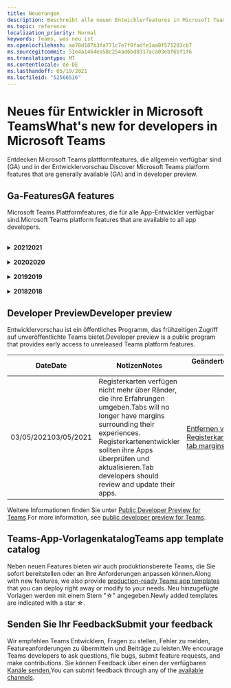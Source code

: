 ```yaml
---
title: Neuerungen
description: Beschreibt alle neuen Entwicklerfeatures in Microsoft Teams
ms.topic: reference
localization_priority: Normal
keywords: Teams, was neu ist
ms.openlocfilehash: aa78d187b3fa771c7e7f0fadfe1aa8f571203cb7
ms.sourcegitcommit: 51e4a1464ea58c254ad6bd0317aca03ebf6bf1f6
ms.translationtype: MT
ms.contentlocale: de-DE
ms.lasthandoff: 05/19/2021
ms.locfileid: "52566516"
---
```

# <a name="whats-new-for-developers-in-microsoft-teams"></a><span data-ttu-id="46f02-104">Neues für Entwickler in Microsoft Teams</span><span class="sxs-lookup"><span data-stu-id="46f02-104">What's new for developers in Microsoft Teams</span></span>

<span data-ttu-id="46f02-105">Entdecken Microsoft Teams plattformfeatures, die allgemein verfügbar sind (GA) und in der Entwicklervorschau.</span><span class="sxs-lookup"><span data-stu-id="46f02-105">Discover Microsoft Teams platform features that are generally available (GA) and in developer preview.</span></span>

## <a name="ga-features"></a><span data-ttu-id="46f02-106">Ga-Features</span><span class="sxs-lookup"><span data-stu-id="46f02-106">GA features</span></span>

<span data-ttu-id="46f02-107">Microsoft Teams Plattformfeatures, die für alle App-Entwickler verfügbar sind.</span><span class="sxs-lookup"><span data-stu-id="46f02-107">Microsoft Teams platform features that are available to all app developers.</span></span>

<br>

<details>

<summary><span data-ttu-id="46f02-108"><b>2021</b></span><span class="sxs-lookup"><span data-stu-id="46f02-108"><b>2021</b></span></span></summary>

| <span data-ttu-id="46f02-109">**Date**</span><span class="sxs-lookup"><span data-stu-id="46f02-109">**Date**</span></span> | <span data-ttu-id="46f02-110">**Notizen**</span><span class="sxs-lookup"><span data-stu-id="46f02-110">**Notes**</span></span> | <span data-ttu-id="46f02-111">**Geänderte Themen**</span><span class="sxs-lookup"><span data-stu-id="46f02-111">**Changed topics**</span></span> |
| -------- | --------- | ------------------ |
|<span data-ttu-id="46f02-112">05/13/2021</span><span class="sxs-lookup"><span data-stu-id="46f02-112">05/13/2021</span></span>|<span data-ttu-id="46f02-113">Informationen zu mConnect und Skooler hinzugefügt.</span><span class="sxs-lookup"><span data-stu-id="46f02-113">Added information on mConnect and Skooler.</span></span>|[<span data-ttu-id="46f02-114">Lernverwaltungssystem für Das Lernen von Moodle</span><span class="sxs-lookup"><span data-stu-id="46f02-114">Moodle learning management system</span></span>](resources/moodle-overview.md)
|<span data-ttu-id="46f02-115">05/10/2021</span><span class="sxs-lookup"><span data-stu-id="46f02-115">05/10/2021</span></span>| <span data-ttu-id="46f02-116">Manifest v1.10 wird veröffentlicht.</span><span class="sxs-lookup"><span data-stu-id="46f02-116">Manifest v1.10 is released.</span></span>|[<span data-ttu-id="46f02-117">Manifestschema</span><span class="sxs-lookup"><span data-stu-id="46f02-117">Manifest schema</span></span>](resources/schema/manifest-schema.md) |
|<span data-ttu-id="46f02-118">05/10/2021</span><span class="sxs-lookup"><span data-stu-id="46f02-118">05/10/2021</span></span>| <span data-ttu-id="46f02-119">App-Anpassungsfeature.</span><span class="sxs-lookup"><span data-stu-id="46f02-119">App customization feature.</span></span>| [<span data-ttu-id="46f02-120">Entwerfen Ihrer Microsoft Teams App</span><span class="sxs-lookup"><span data-stu-id="46f02-120">Designing your Microsoft Teams app</span></span>](~/concepts/design/design-teams-app-overview.md#app-customization) |
|<span data-ttu-id="46f02-121">05/07/2021</span><span class="sxs-lookup"><span data-stu-id="46f02-121">05/07/2021</span></span>| <span data-ttu-id="46f02-122">Tiefe Links für Audio- und Videoanrufe im Chat.</span><span class="sxs-lookup"><span data-stu-id="46f02-122">Deep links for audio and video calls in chat.</span></span> |[<span data-ttu-id="46f02-123">Deep-Links</span><span class="sxs-lookup"><span data-stu-id="46f02-123">Deep links</span></span>](concepts/build-and-test/deep-links.md#deep-linking-to-an-audio-or-audio-video-call) |
|<span data-ttu-id="46f02-124">04/30/2021</span><span class="sxs-lookup"><span data-stu-id="46f02-124">04/30/2021</span></span>|<span data-ttu-id="46f02-125">Neue Anleitung zum Veröffentlichen von Apps im Teams Store.</span><span class="sxs-lookup"><span data-stu-id="46f02-125">New guidance on how to publish apps to the Teams store.</span></span>|<span data-ttu-id="46f02-126">[Veröffentlichen Ihrer App im Teams Store](concepts/deploy-and-publish/appsource/publish.md), Teams Richtlinien für die [Storeüberprüfung](concepts/deploy-and-publish/appsource/prepare/teams-store-validation-guidelines.md)</span><span class="sxs-lookup"><span data-stu-id="46f02-126">[Publish your app to the Teams store](concepts/deploy-and-publish/appsource/publish.md), [Teams store validation guidelines](concepts/deploy-and-publish/appsource/prepare/teams-store-validation-guidelines.md)</span></span> |
|<span data-ttu-id="46f02-127">04/29/2021</span><span class="sxs-lookup"><span data-stu-id="46f02-127">04/29/2021</span></span> | <span data-ttu-id="46f02-128">Neu: Universelle Aktionen für adaptive Karten.</span><span class="sxs-lookup"><span data-stu-id="46f02-128">New: Universal Actions for Adaptive Cards.</span></span> | [<span data-ttu-id="46f02-129">Universal-Aktionen für adaptive Karten</span><span class="sxs-lookup"><span data-stu-id="46f02-129">Universal Actions for Adaptive Cards</span></span>](task-modules-and-cards/cards/universal-actions-for-adaptive-cards/overview.md) |
|<span data-ttu-id="46f02-130">03/18/2021</span><span class="sxs-lookup"><span data-stu-id="46f02-130">03/18/2021</span></span>|<span data-ttu-id="46f02-131">Hinweis: Aktualisieren Sie auf Version 4.10 oder höher des Bot Framework SDK, wie wir mit dem Veraltetkeitsprozess für `TeamsInfo.getMembers` und begonnen `TeamsInfo.GetMembersAsync` haben.</span><span class="sxs-lookup"><span data-stu-id="46f02-131">Notice: Update to version 4.10 or above of the Bot Framework SDK, as we've started with the deprecation process for `TeamsInfo.getMembers` and `TeamsInfo.GetMembersAsync`.</span></span> | [<span data-ttu-id="46f02-132">Bot API-Änderungen für Team-/Chatmitglieder</span><span class="sxs-lookup"><span data-stu-id="46f02-132">Bot API Changes for Team/Chat Members</span></span>](resources/team-chat-member-api-changes.md) |
|<span data-ttu-id="46f02-133">03/05/2021</span><span class="sxs-lookup"><span data-stu-id="46f02-133">03/05/2021</span></span>|<span data-ttu-id="46f02-134">Hinweis: Registerkarten haben keine Ränder mehr um ihre Erfahrungen.</span><span class="sxs-lookup"><span data-stu-id="46f02-134">Notice: Tabs will no longer have margins surrounding their experiences.</span></span> <span data-ttu-id="46f02-135">Registerkartenentwickler sollten ihre Apps überprüfen und aktualisieren.</span><span class="sxs-lookup"><span data-stu-id="46f02-135">Tab developers should review and update their apps.</span></span> | [<span data-ttu-id="46f02-136">Entfernen von Registerkartenrändern</span><span class="sxs-lookup"><span data-stu-id="46f02-136">Removing tab margins</span></span>](resources/removing-tab-margins.md) |
|<span data-ttu-id="46f02-137">03/05/2021</span><span class="sxs-lookup"><span data-stu-id="46f02-137">03/05/2021</span></span>|<span data-ttu-id="46f02-138">Der Standardinstallationsbereich und die Gruppenfunktion werden in der Entwicklervorschau angezeigt.</span><span class="sxs-lookup"><span data-stu-id="46f02-138">Default install scope and group capability is in developer preview.</span></span>| [<span data-ttu-id="46f02-139">Standardinstallationsbereich und Gruppenfunktion</span><span class="sxs-lookup"><span data-stu-id="46f02-139">Default install scope and group capability</span></span>](concepts/deploy-and-publish/add-default-install-scope.md) |
|<span data-ttu-id="46f02-140">03/05/2021</span><span class="sxs-lookup"><span data-stu-id="46f02-140">03/05/2021</span></span>|<span data-ttu-id="46f02-141">Ordnen Sie persönliche App-Registerkarten neu an.</span><span class="sxs-lookup"><span data-stu-id="46f02-141">Reorder personal app tabs.</span></span>|[<span data-ttu-id="46f02-142">Neu anordnen der Registerkarte Chat in persönlichen Apps</span><span class="sxs-lookup"><span data-stu-id="46f02-142">Reorder the chat tab in personal apps</span></span>](tabs/how-to/create-tab-pages/content-page.md#reorder-static-personal-tabs)|
|<span data-ttu-id="46f02-143">03/04/2021</span><span class="sxs-lookup"><span data-stu-id="46f02-143">03/04/2021</span></span>|<span data-ttu-id="46f02-144">Informationsmasken in adaptiven Karten.</span><span class="sxs-lookup"><span data-stu-id="46f02-144">Information masking in Adaptive cards.</span></span>| [<span data-ttu-id="46f02-145">Informationsmasken in adaptiven Karten</span><span class="sxs-lookup"><span data-stu-id="46f02-145">Information masking in Adaptive cards</span></span>](task-modules-and-cards/cards/cards-format.md#information-masking-in-adaptive-cards) |
|<span data-ttu-id="46f02-146">02/19/2021</span><span class="sxs-lookup"><span data-stu-id="46f02-146">02/19/2021</span></span>|<span data-ttu-id="46f02-147">Standortfunktionen hinzugefügt.</span><span class="sxs-lookup"><span data-stu-id="46f02-147">Added location capabilities.</span></span> <br/> <span data-ttu-id="46f02-148">Informationen zu Standortfunktionen werden in der Übersicht über die Gerätefunktionen, systemeigene Geräteberechtigungen, Integrieren von Medienfunktionen und QR- oder Barcodescannerfunktionen hinzugefügt.</span><span class="sxs-lookup"><span data-stu-id="46f02-148">Location capabilities information is added in the device capabilities overview, native device permissions, integrate media capabilities, and QR or barcode scanner capability files.</span></span>|<span data-ttu-id="46f02-149">[Übersicht,](concepts/device-capabilities/device-capabilities-overview.md) [Geräteberechtigungen anfordern,](concepts/device-capabilities/native-device-permissions.md) [Medienfunktionen integrieren,](concepts/device-capabilities/mobile-camera-image-permissions.md) [QR- oder Strichcodescannerfunktion](concepts/device-capabilities/qr-barcode-scanner-capability.md)integrieren, [Standortfunktionen integrieren](concepts/device-capabilities/location-capability.md)</span><span class="sxs-lookup"><span data-stu-id="46f02-149">[Overview](concepts/device-capabilities/device-capabilities-overview.md), [Request device permissions](concepts/device-capabilities/native-device-permissions.md), [Integrate media capabilities](concepts/device-capabilities/mobile-camera-image-permissions.md), [Integrate QR or barcode scanner capability](concepts/device-capabilities/qr-barcode-scanner-capability.md), [Integrate location capabilities](concepts/device-capabilities/location-capability.md)</span></span> |
|<span data-ttu-id="46f02-150">02/18/2021</span><span class="sxs-lookup"><span data-stu-id="46f02-150">02/18/2021</span></span>|<span data-ttu-id="46f02-151">QR- oder Strichcodescannerfunktion hinzugefügt.</span><span class="sxs-lookup"><span data-stu-id="46f02-151">Added QR or barcode scanner capability.</span></span> <br/> <span data-ttu-id="46f02-152">Informationen zu QR- oder Strichcodescannerfunktionen werden in der Übersicht über die Gerätefunktionen, systemeigene Geräteberechtigungen und in die Integration von Medienfunktionen hinzugefügt.</span><span class="sxs-lookup"><span data-stu-id="46f02-152">QR or barcode scanner  capability information is added in the device capabilities overview, native device permissions, and integrate media capabilities files.</span></span>|<span data-ttu-id="46f02-153">[Übersicht](concepts/device-capabilities/device-capabilities-overview.md), [Geräteberechtigungen anfordern,](concepts/device-capabilities/native-device-permissions.md) [Medienfunktionen integrieren,](concepts/device-capabilities/mobile-camera-image-permissions.md) [QR- oder Strichcodescannerfunktion integrieren](concepts/device-capabilities/qr-barcode-scanner-capability.md)</span><span class="sxs-lookup"><span data-stu-id="46f02-153">[Overview](concepts/device-capabilities/device-capabilities-overview.md), [Request device permissions](concepts/device-capabilities/native-device-permissions.md), [Integrate media capabilities](concepts/device-capabilities/mobile-camera-image-permissions.md), [Integrate QR or barcode scanner capability](concepts/device-capabilities/qr-barcode-scanner-capability.md)</span></span> |
|<span data-ttu-id="46f02-154">02/09/2021</span><span class="sxs-lookup"><span data-stu-id="46f02-154">02/09/2021</span></span>|<span data-ttu-id="46f02-155">Übersicht über die Gerätefunktionen hinzugefügt.</span><span class="sxs-lookup"><span data-stu-id="46f02-155">Added device capabilities overview.</span></span> <br/> <span data-ttu-id="46f02-156">Informationen zur Mikrofonfunktion werden den systemeigenen Geräteberechtigungen hinzugefügt und integrieren Medienfunktionendateien.</span><span class="sxs-lookup"><span data-stu-id="46f02-156">Microphone capability information is added in the native device permissions and integrate media capabilities files.</span></span>|<span data-ttu-id="46f02-157">[Übersicht](concepts/device-capabilities/device-capabilities-overview.md), [Geräteberechtigungen anfordern](concepts/device-capabilities/native-device-permissions.md), [Medienfunktionen integrieren](concepts/device-capabilities/mobile-camera-image-permissions.md)</span><span class="sxs-lookup"><span data-stu-id="46f02-157">[Overview](concepts/device-capabilities/device-capabilities-overview.md), [Request device permissions](concepts/device-capabilities/native-device-permissions.md), [Integrate media capabilities](concepts/device-capabilities/mobile-camera-image-permissions.md)</span></span>|

<br>

</details>

<br>

<details>
  
<summary><span data-ttu-id="46f02-158"><b>2020</b></span><span class="sxs-lookup"><span data-stu-id="46f02-158"><b>2020</b></span></span></summary>

| <span data-ttu-id="46f02-159">**Date**</span><span class="sxs-lookup"><span data-stu-id="46f02-159">**Date**</span></span> | <span data-ttu-id="46f02-160">**Notizen**</span><span class="sxs-lookup"><span data-stu-id="46f02-160">**Notes**</span></span> | <span data-ttu-id="46f02-161">**Geänderte Themen**</span><span class="sxs-lookup"><span data-stu-id="46f02-161">**Changed topics**</span></span> |
| -------- | --------- | ------------------ |
|<span data-ttu-id="46f02-162">11/30/2020</span><span class="sxs-lookup"><span data-stu-id="46f02-162">11/30/2020</span></span>|<span data-ttu-id="46f02-163">Integration von Identitätsplattformen in Teams Toolkit und Visual Studio Code für Registerkarten.</span><span class="sxs-lookup"><span data-stu-id="46f02-163">Identity platform integration with Teams Toolkit and Visual Studio Code for tabs.</span></span>|[<span data-ttu-id="46f02-164">Einmalige Anmeldung mit Teams Toolkit und Visual Studio Code für Registerkarten</span><span class="sxs-lookup"><span data-stu-id="46f02-164">Single sign-on authentication with Teams Toolkit and Visual Studio Code for tabs</span></span>](toolkit/visual-studio-code-tab-sso.md)|
|<span data-ttu-id="46f02-165">11/16/2020</span><span class="sxs-lookup"><span data-stu-id="46f02-165">11/16/2020</span></span>|<span data-ttu-id="46f02-166">Teams App-Manifest auf Version 1.8 aktualisiert.</span><span class="sxs-lookup"><span data-stu-id="46f02-166">Teams app manifest updated to version 1.8.</span></span>|[<span data-ttu-id="46f02-167">Referenz: Manifestschema für Microsoft Teams</span><span class="sxs-lookup"><span data-stu-id="46f02-167">Reference: Manifest schema for Microsoft Teams</span></span>](resources/schema/manifest-schema.md)|
|<span data-ttu-id="46f02-168">11/10/2020</span><span class="sxs-lookup"><span data-stu-id="46f02-168">11/10/2020</span></span>|<span data-ttu-id="46f02-169">Teams bot design guidelines.</span><span class="sxs-lookup"><span data-stu-id="46f02-169">Teams bot design guidelines.</span></span>|[<span data-ttu-id="46f02-170">Richtlinien für das Botdesign</span><span class="sxs-lookup"><span data-stu-id="46f02-170">Bot design guidelines</span></span>](bots/design/bots.md)|
|<span data-ttu-id="46f02-171">09/30/2020</span><span class="sxs-lookup"><span data-stu-id="46f02-171">09/30/2020</span></span>|<span data-ttu-id="46f02-172">Das Senden und Empfangen von Dateien an Bots auf mobilen Geräten wird jetzt unterstützt.</span><span class="sxs-lookup"><span data-stu-id="46f02-172">Sending and receiving files to bots on mobile devices is now supported.</span></span>|[<span data-ttu-id="46f02-173">Senden und Empfangen von Dateien über Ihren Bot</span><span class="sxs-lookup"><span data-stu-id="46f02-173">Send and receive files through your bot</span></span>](resources/bot-v3/bots-files.md)|
|<span data-ttu-id="46f02-174">09/22/2020</span><span class="sxs-lookup"><span data-stu-id="46f02-174">09/22/2020</span></span>|<span data-ttu-id="46f02-175">Neue Informationen zum Einstieg in Teams Entwicklung.</span><span class="sxs-lookup"><span data-stu-id="46f02-175">New information for getting started with Teams development.</span></span>|[<span data-ttu-id="46f02-176">Erstellen der ersten Teams-App</span><span class="sxs-lookup"><span data-stu-id="46f02-176">Build your first Teams app overview</span></span>](build-your-first-app/build-first-app-overview.md)|
|<span data-ttu-id="46f02-177">09/18/2020</span><span class="sxs-lookup"><span data-stu-id="46f02-177">09/18/2020</span></span>|<span data-ttu-id="46f02-178">Unterstützung für Besprechungs-Teams (Release Preview).</span><span class="sxs-lookup"><span data-stu-id="46f02-178">Support for in-meeting Teams apps (Release Preview).</span></span>|<span data-ttu-id="46f02-179">[Erstellen von Apps für Teams und](apps-in-teams-meetings/create-apps-for-teams-meetings.md) Apps in Teams [Besprechungen](apps-in-teams-meetings/teams-apps-in-meetings.md)</span><span class="sxs-lookup"><span data-stu-id="46f02-179">[Create apps for Teams meetings](apps-in-teams-meetings/create-apps-for-teams-meetings.md) and [Apps in Teams meetings](apps-in-teams-meetings/teams-apps-in-meetings.md)</span></span>|
|<span data-ttu-id="46f02-180">08/19/2020</span><span class="sxs-lookup"><span data-stu-id="46f02-180">08/19/2020</span></span>|<span data-ttu-id="46f02-181">Importieren Teams Nachrichten mit Microsoft Graph.</span><span class="sxs-lookup"><span data-stu-id="46f02-181">Import Teams messages with Microsoft Graph.</span></span>|[<span data-ttu-id="46f02-182">Plattform-Nachrichten von Drittanbietern mithilfe von Microsoft Graph in Teams importieren</span><span class="sxs-lookup"><span data-stu-id="46f02-182">Import third-party platform messages to Teams using Microsoft Graph</span></span>](graph-api/import-messages/import-external-messages-to-teams.md)
| <span data-ttu-id="46f02-183">08/12/2020</span><span class="sxs-lookup"><span data-stu-id="46f02-183">08/12/2020</span></span> |<span data-ttu-id="46f02-184">Unterstützung für adaptive Karten im eingehenden Webhook, der zu GA verschoben wurde.</span><span class="sxs-lookup"><span data-stu-id="46f02-184">Adaptive Cards support in incoming webhook moved to GA.</span></span>|[<span data-ttu-id="46f02-185">Senden von adaptiven Karten mithilfe eines eingehenden Webhooks</span><span class="sxs-lookup"><span data-stu-id="46f02-185">Send adaptive cards using an incoming webhook</span></span>](~/webhooks-and-connectors/how-to/connectors-using.md#send-adaptive-cards-using-an-incoming-webhook) |
|<span data-ttu-id="46f02-186">08/10/2020</span><span class="sxs-lookup"><span data-stu-id="46f02-186">08/10/2020</span></span>|<span data-ttu-id="46f02-187">Erste Schritte beim Erstellen Teams Apps mit dem Visual Studio Toolkit.</span><span class="sxs-lookup"><span data-stu-id="46f02-187">Get started building Teams apps with the Visual Studio Toolkit.</span></span>|[<span data-ttu-id="46f02-188">Erstellen von Apps mit dem Microsoft Teams Toolkit und Visual Studio Code</span><span class="sxs-lookup"><span data-stu-id="46f02-188">Build apps with the Microsoft Teams Toolkit and Visual Studio Code</span></span>](toolkit/visual-studio-overview.md) |
|<span data-ttu-id="46f02-189">08/06/2020</span><span class="sxs-lookup"><span data-stu-id="46f02-189">08/06/2020</span></span>|<span data-ttu-id="46f02-190">Unterstützung für die Tabs-SSO-Authentifizierung.</span><span class="sxs-lookup"><span data-stu-id="46f02-190">Support for Tabs SSO authentication.</span></span>|[<span data-ttu-id="46f02-191">Entwickeln einer SSO-Microsoft Teams Registerkarte</span><span class="sxs-lookup"><span data-stu-id="46f02-191">Develop an SSO Microsoft Teams Tab</span></span>](tabs/how-to/authentication/auth-aad-sso.md#develop-an-sso-microsoft-teams-tab) |
|<span data-ttu-id="46f02-192">07/27/2020</span><span class="sxs-lookup"><span data-stu-id="46f02-192">07/27/2020</span></span> | <span data-ttu-id="46f02-193">Graph proaktive Bots und Nachrichten (Public Preview).</span><span class="sxs-lookup"><span data-stu-id="46f02-193">Graph proactive bots and messages (Public Preview).</span></span>|[<span data-ttu-id="46f02-194">Aktivieren einer proaktiven Botinstallation und proaktivem Messaging in Teams microsoft Graph</span><span class="sxs-lookup"><span data-stu-id="46f02-194">Enable proactive bot installation and proactive messaging in Teams with Microsoft Graph</span></span>](graph-api/proactive-bots-and-messages/graph-proactive-bots-and-messages.md)|
| <span data-ttu-id="46f02-195">07/22/2020</span><span class="sxs-lookup"><span data-stu-id="46f02-195">07/22/2020</span></span> |<span data-ttu-id="46f02-196">Updates für mobile Gerätefunktionen.</span><span class="sxs-lookup"><span data-stu-id="46f02-196">Mobile device capability updates.</span></span>|[<span data-ttu-id="46f02-197">Anfordern von Geräteberechtigungen für Microsoft Teams Registerkarte</span><span class="sxs-lookup"><span data-stu-id="46f02-197">Request device permissions for your Microsoft Teams tab</span></span>](concepts/device-capabilities/native-device-permissions.md) |
|<span data-ttu-id="46f02-198">07/20/2020</span><span class="sxs-lookup"><span data-stu-id="46f02-198">07/20/2020</span></span>|<span data-ttu-id="46f02-199">Teams App Validation Tool für AppSource-Übermittlungen.</span><span class="sxs-lookup"><span data-stu-id="46f02-199">Teams App Validation Tool for AppSource submissions.</span></span>|[<span data-ttu-id="46f02-200">Teams App-Validierungstool</span><span class="sxs-lookup"><span data-stu-id="46f02-200">Teams App Validation Tool</span></span>](concepts/deploy-and-publish/appsource/prepare/submission-checklist.md)
|<span data-ttu-id="46f02-201">07/15/2020</span><span class="sxs-lookup"><span data-stu-id="46f02-201">07/15/2020</span></span>|<span data-ttu-id="46f02-202">Erstellen Sie einen virtuellen Assistenten für Teams.</span><span class="sxs-lookup"><span data-stu-id="46f02-202">Create a virtual assistant for Teams.</span></span>|[<span data-ttu-id="46f02-203">Virtueller Assistent für Microsoft Teams</span><span class="sxs-lookup"><span data-stu-id="46f02-203">Virtual Assistant for Microsoft Teams</span></span>](samples/virtual-assistant.md)|
|<span data-ttu-id="46f02-204">07/14/2020</span><span class="sxs-lookup"><span data-stu-id="46f02-204">07/14/2020</span></span>|<span data-ttu-id="46f02-205">In einer dokumentation zu systemeigenen Ladeanzeigen.</span><span class="sxs-lookup"><span data-stu-id="46f02-205">Surfacing a native loading indicator documentation.</span></span>|[<span data-ttu-id="46f02-206">Anzeigen eines systemeigenen Ladeindikators</span><span class="sxs-lookup"><span data-stu-id="46f02-206">Showing a native loading indicator</span></span>](tabs/how-to/create-tab-pages/content-page.md#show-a-native-loading-indicator)
|<span data-ttu-id="46f02-207">07/01/2020</span><span class="sxs-lookup"><span data-stu-id="46f02-207">07/01/2020</span></span>|<span data-ttu-id="46f02-208">Erste Schritte beim Erstellen Teams Apps mit dem Visual Studio Code Toolkit.</span><span class="sxs-lookup"><span data-stu-id="46f02-208">Get started building Teams apps with the Visual Studio Code Toolkit.</span></span>|[<span data-ttu-id="46f02-209">Erstellen von Apps mit dem Microsoft Teams Toolkit und Visual Studio Code</span><span class="sxs-lookup"><span data-stu-id="46f02-209">Build apps with the Microsoft Teams Toolkit and Visual Studio Code</span></span>](toolkit/visual-studio-code-overview.md) |
|<span data-ttu-id="46f02-210">07/01/2020</span><span class="sxs-lookup"><span data-stu-id="46f02-210">07/01/2020</span></span>|<span data-ttu-id="46f02-211">Einmaliges Anmelden für Registerkarten ga für Teams und Desktopclients.</span><span class="sxs-lookup"><span data-stu-id="46f02-211">Single sign-on for tabs GA for Teams web and desktop clients.</span></span>|[<span data-ttu-id="46f02-212">Single Sign-On (SSO)</span><span class="sxs-lookup"><span data-stu-id="46f02-212">Single Sign-On (SSO)</span></span>](tabs/how-to/authentication/auth-aad-sso.md)|
|<span data-ttu-id="46f02-213">06/05/2020</span><span class="sxs-lookup"><span data-stu-id="46f02-213">06/05/2020</span></span>| <span data-ttu-id="46f02-214">Manifestschema auf Version 1.7 aktualisiert.</span><span class="sxs-lookup"><span data-stu-id="46f02-214">Manifest schema updated to version 1.7.</span></span>| [<span data-ttu-id="46f02-215">Referenz: Manifestschema für Microsoft Teams</span><span class="sxs-lookup"><span data-stu-id="46f02-215">Reference: Manifest schema for Microsoft Teams</span></span>](resources/schema/manifest-schema.md)|
|<span data-ttu-id="46f02-216">05/18/2020</span><span class="sxs-lookup"><span data-stu-id="46f02-216">05/18/2020</span></span>|<span data-ttu-id="46f02-217">Integrieren Power Virtual Agents in Teams.</span><span class="sxs-lookup"><span data-stu-id="46f02-217">Integrate Power Virtual Agents with Teams.</span></span>|[<span data-ttu-id="46f02-218">Integrieren eines Power Virtual Agents Chatbots in Microsoft Teams</span><span class="sxs-lookup"><span data-stu-id="46f02-218">Integrate a Power Virtual Agents chatbot with Microsoft Teams</span></span>](bots/how-to/add-power-virtual-agents-bot-to-teams.md)|
|<span data-ttu-id="46f02-219">04/01/2020</span><span class="sxs-lookup"><span data-stu-id="46f02-219">04/01/2020</span></span>|<span data-ttu-id="46f02-220">Integrieren von WFM-Systemen mit Shifts Connector für Teams.</span><span class="sxs-lookup"><span data-stu-id="46f02-220">Integrate WFM systems with Shifts Connector for Teams.</span></span>|[<span data-ttu-id="46f02-221">Microsoft Teams Verschiebt WFM-Connectors</span><span class="sxs-lookup"><span data-stu-id="46f02-221">Microsoft Teams Shifts WFM connectors</span></span>](samples/shifts-wfm-connectors.md)
| <span data-ttu-id="46f02-222">03/24/2020</span><span class="sxs-lookup"><span data-stu-id="46f02-222">03/24/2020</span></span> | <span data-ttu-id="46f02-223">Unterstützung für das Abrufen eines einzelnen Mitglieds einer Unterhaltung und zusätzliche Unterstützung für das Abrufen von seitenseitigen Mitgliedern hinzugefügt.</span><span class="sxs-lookup"><span data-stu-id="46f02-223">Added support for retrieving a single member of a conversation, and additional support for retrieving paged members.</span></span> | [<span data-ttu-id="46f02-224">Teams-Kontext für Ihren Bot erhalten</span><span class="sxs-lookup"><span data-stu-id="46f02-224">Get Teams context for your bot</span></span>](~/bots/how-to/get-teams-context.md) |

<br>

</details>

<br>

<details>
  
<summary><span data-ttu-id="46f02-225"><b>2019</b></span><span class="sxs-lookup"><span data-stu-id="46f02-225"><b>2019</b></span></span></summary>

| <span data-ttu-id="46f02-226">**Date**</span><span class="sxs-lookup"><span data-stu-id="46f02-226">**Date**</span></span> | <span data-ttu-id="46f02-227">**Notizen**</span><span class="sxs-lookup"><span data-stu-id="46f02-227">**Notes**</span></span> | <span data-ttu-id="46f02-228">**Geänderte Themen**</span><span class="sxs-lookup"><span data-stu-id="46f02-228">**Changed topics**</span></span> |
| -------- | --------- | ------------------ |
| <span data-ttu-id="46f02-229">12/26/2019</span><span class="sxs-lookup"><span data-stu-id="46f02-229">12/26/2019</span></span> | <span data-ttu-id="46f02-230">Der Parameter in Nutzlasten, die an einen Bot gesendet werden, ist nicht mehr verschlüsselt, sodass Sie diesen Wert verwenden können, um `replyToId` Deeplinks zu diesen Nachrichten zu erstellen.</span><span class="sxs-lookup"><span data-stu-id="46f02-230">The `replyToId` parameter in payloads sent to a bot is no longer encrypted, allowing you to use this value to construct deeplinks to these messages.</span></span> <span data-ttu-id="46f02-231">Nachrichtennutzlasten enthalten die verschlüsselten Werte im Parameter `legacy.replyToId` .</span><span class="sxs-lookup"><span data-stu-id="46f02-231">Message payloads include the encrypted values in the parameter `legacy.replyToId`.</span></span>  |
| <span data-ttu-id="46f02-232">11/05/2019</span><span class="sxs-lookup"><span data-stu-id="46f02-232">11/05/2019</span></span> | <span data-ttu-id="46f02-233">Einmaliges Anmelden mit dem Teams JavaScript SDK.</span><span class="sxs-lookup"><span data-stu-id="46f02-233">Single sign-on using the Teams JavaScript SDK.</span></span> | [<span data-ttu-id="46f02-234">Einmaliges Anmelden</span><span class="sxs-lookup"><span data-stu-id="46f02-234">Single sign-on</span></span>](tabs/how-to/authentication/auth-aad-sso.md) |
| <span data-ttu-id="46f02-235">10/31/2019</span><span class="sxs-lookup"><span data-stu-id="46f02-235">10/31/2019</span></span> | <span data-ttu-id="46f02-236">Dokumentation zu Unterhaltungsbots und Messagingerweiterungen, die aktualisiert wurden, um das 4.6 Bot Framework SDK zu widerspiegeln.</span><span class="sxs-lookup"><span data-stu-id="46f02-236">Conversational bots and messaging extension documentation updated to reflect the 4.6 Bot Framework SDK.</span></span> <span data-ttu-id="46f02-237">Die Dokumentation für das v3 SDK finden Sie im Abschnitt Ressourcen.</span><span class="sxs-lookup"><span data-stu-id="46f02-237">Documentation for the v3 SDK is available in the Resources section.</span></span> | <span data-ttu-id="46f02-238">Alle Bot- und Messagingerweiterungsdokumentation.</span><span class="sxs-lookup"><span data-stu-id="46f02-238">All bot and messaging extension documentation.</span></span> |
| <span data-ttu-id="46f02-239">10/31/2019</span><span class="sxs-lookup"><span data-stu-id="46f02-239">10/31/2019</span></span> | <span data-ttu-id="46f02-240">Neue Dokumentationsstruktur und Hauptartikel-Umgestaltung.</span><span class="sxs-lookup"><span data-stu-id="46f02-240">New documentation structure, and major article refactoring.</span></span> <span data-ttu-id="46f02-241">Melden Sie alle nicht gefundenen Links oder 404, indem Sie ein GitHub erstellen.</span><span class="sxs-lookup"><span data-stu-id="46f02-241">Please report any dead links or 404's by creating a GitHub Issue.</span></span> | <span data-ttu-id="46f02-242">Alle!</span><span class="sxs-lookup"><span data-stu-id="46f02-242">All of them!</span></span> |
| <span data-ttu-id="46f02-243">09/13/2019</span><span class="sxs-lookup"><span data-stu-id="46f02-243">09/13/2019</span></span> | <span data-ttu-id="46f02-244">Der Anforderungsbot wird über die aktionsbasierte Messagingerweiterung installiert.</span><span class="sxs-lookup"><span data-stu-id="46f02-244">Request bot is installed from action-based messaging extension.</span></span> | [<span data-ttu-id="46f02-245">Initiieren von Aktionen mit Messagingerweiterungen</span><span class="sxs-lookup"><span data-stu-id="46f02-245">Initiate actions with messaging extensions</span></span>](resources/messaging-extension-v3/create-extensions.md#request-to-install-your-conversational-bot)
| <span data-ttu-id="46f02-246">08/28/2019</span><span class="sxs-lookup"><span data-stu-id="46f02-246">08/28/2019</span></span> | <span data-ttu-id="46f02-247">Unterstützung für private Kanäle in Registerkarten und Connectors.</span><span class="sxs-lookup"><span data-stu-id="46f02-247">Support for private channels in tabs and Connectors.</span></span> | [<span data-ttu-id="46f02-248">Kontext für Ihre Registerkarte erhalten</span><span class="sxs-lookup"><span data-stu-id="46f02-248">Get context for your tab</span></span>](tabs/how-to/access-teams-context.md#retrieving-context-in-private-channels) |
| <span data-ttu-id="46f02-249">06/20/2019</span><span class="sxs-lookup"><span data-stu-id="46f02-249">06/20/2019</span></span> | <span data-ttu-id="46f02-250">Freigeben einer externen Website von einer externen Website in einem Teams Kanal.</span><span class="sxs-lookup"><span data-stu-id="46f02-250">Share an external website, from an external website, into a Teams channel.</span></span> | [<span data-ttu-id="46f02-251">Freigeben für Teams</span><span class="sxs-lookup"><span data-stu-id="46f02-251">Share to Teams</span></span>](~/share-to-teams.md) |
| <span data-ttu-id="46f02-252">05/25/2019</span><span class="sxs-lookup"><span data-stu-id="46f02-252">05/25/2019</span></span> | <span data-ttu-id="46f02-253">Reagieren Sie mit Botnachricht aus dem Aufgabenmodul.</span><span class="sxs-lookup"><span data-stu-id="46f02-253">Respond with bot message from task module.</span></span> | [<span data-ttu-id="46f02-254">Reagieren mit Botnachricht aus dem Aufgabenmodul</span><span class="sxs-lookup"><span data-stu-id="46f02-254">Respond with bot message from task module</span></span>](resources/messaging-extension-v3/create-extensions.md#respond-with-an-adaptive-card-message-sent-from-a-bot) |
| <span data-ttu-id="46f02-255">05/25/2019</span><span class="sxs-lookup"><span data-stu-id="46f02-255">05/25/2019</span></span> | <span data-ttu-id="46f02-256">Bots in Gruppenchats.</span><span class="sxs-lookup"><span data-stu-id="46f02-256">Bots in group chats.</span></span> | [<span data-ttu-id="46f02-257">Interagieren mit einem Bot im Gruppenchat oder -kanal</span><span class="sxs-lookup"><span data-stu-id="46f02-257">Interact with a bot in group chat or channel</span></span>](~/concepts/bots/bot-conversations/bots-conv-channel.md) |
| <span data-ttu-id="46f02-258">05/20/2019</span><span class="sxs-lookup"><span data-stu-id="46f02-258">05/20/2019</span></span> | <span data-ttu-id="46f02-259">Lokalisierung des App-Manifests.</span><span class="sxs-lookup"><span data-stu-id="46f02-259">App manifest localization.</span></span> | [<span data-ttu-id="46f02-260">App-Lokalisierung</span><span class="sxs-lookup"><span data-stu-id="46f02-260">App localization</span></span>](~/publishing/apps-localization.md) |
| <span data-ttu-id="46f02-261">05/20/2019</span><span class="sxs-lookup"><span data-stu-id="46f02-261">05/20/2019</span></span> | <span data-ttu-id="46f02-262">Nachrichtenaktionen.</span><span class="sxs-lookup"><span data-stu-id="46f02-262">Message actions.</span></span> | [<span data-ttu-id="46f02-263">Nachrichtenaktionen</span><span class="sxs-lookup"><span data-stu-id="46f02-263">Message Actions</span></span>](resources/messaging-extension-v3/create-extensions.md#action-type-message-extensions) |
| <span data-ttu-id="46f02-264">05/20/2019</span><span class="sxs-lookup"><span data-stu-id="46f02-264">05/20/2019</span></span> | <span data-ttu-id="46f02-265">Verknüpfungsentfurling (benutzerdefinierte URL-Vorschau).</span><span class="sxs-lookup"><span data-stu-id="46f02-265">Link unfurling (custom URL previews).</span></span> | [<span data-ttu-id="46f02-266">Entfalten von Links</span><span class="sxs-lookup"><span data-stu-id="46f02-266">Link unfurling</span></span>](messaging-extensions/how-to/link-unfurling.md)|
| <span data-ttu-id="46f02-267">05/06/2019</span><span class="sxs-lookup"><span data-stu-id="46f02-267">05/06/2019</span></span> | <span data-ttu-id="46f02-268">Anwendungszertifizierungsprogramm für Store-Apps.</span><span class="sxs-lookup"><span data-stu-id="46f02-268">Application Certification program for store apps.</span></span> | [<span data-ttu-id="46f02-269">Anwendungszertifizierung</span><span class="sxs-lookup"><span data-stu-id="46f02-269">Application Certification</span></span>](~/concepts/deploy-and-publish/appsource/post-publish/overview.md#complete-microsoft-365-certification) |
| <span data-ttu-id="46f02-270">05/06/2019</span><span class="sxs-lookup"><span data-stu-id="46f02-270">05/06/2019</span></span> | <span data-ttu-id="46f02-271">App-Vorlagen sind jetzt verfügbar.</span><span class="sxs-lookup"><span data-stu-id="46f02-271">App Templates are now available.</span></span> | [<span data-ttu-id="46f02-272">App-Vorlagen</span><span class="sxs-lookup"><span data-stu-id="46f02-272">App Templates</span></span>](~/samples/app-templates.md) |
| <span data-ttu-id="46f02-273">04/23/2019</span><span class="sxs-lookup"><span data-stu-id="46f02-273">04/23/2019</span></span> | <span data-ttu-id="46f02-274">Aktionsbasierte Messagingerweiterungen sind jetzt verfügbar.</span><span class="sxs-lookup"><span data-stu-id="46f02-274">Action-based Messaging Extensions are now available.</span></span> | [<span data-ttu-id="46f02-275">Aktionsbasierte Nachrichtenerweiterungen</span><span class="sxs-lookup"><span data-stu-id="46f02-275">Action-based Message Extensions</span></span>](~/concepts/messaging-extensions/create-extensions.md) |
| <span data-ttu-id="46f02-276">02/18/2019</span><span class="sxs-lookup"><span data-stu-id="46f02-276">02/18/2019</span></span> | <span data-ttu-id="46f02-277">Das Erstellen von tiefen Links zu privaten Chats ist nicht in der Entwicklervorschau verfügbar.</span><span class="sxs-lookup"><span data-stu-id="46f02-277">Creating deep links to private chat is out of developer preview and available.</span></span> | [<span data-ttu-id="46f02-278">Tiefe Verknüpfung mit einem Chat</span><span class="sxs-lookup"><span data-stu-id="46f02-278">Deep linking to a chat</span></span>](concepts/build-and-test/deep-links.md#deep-linking-to-a-chat) |
| <span data-ttu-id="46f02-279">01/23/2019</span><span class="sxs-lookup"><span data-stu-id="46f02-279">01/23/2019</span></span> | <span data-ttu-id="46f02-280">Anzeigen von SKU- und licenceType-Informationen im Registerkartenkontext.</span><span class="sxs-lookup"><span data-stu-id="46f02-280">Surfacing SKU and licenceType information in the tab context.</span></span> | [<span data-ttu-id="46f02-281">Registerkartenkontext</span><span class="sxs-lookup"><span data-stu-id="46f02-281">Tab Context</span></span>](~/concepts/tabs/tabs-context.md) |

<br>

</details>

<br>

<details>

<summary><span data-ttu-id="46f02-282"><b>2018</b></span><span class="sxs-lookup"><span data-stu-id="46f02-282"><b>2018</b></span></span></summary>

| <span data-ttu-id="46f02-283">**Date**</span><span class="sxs-lookup"><span data-stu-id="46f02-283">**Date**</span></span> | <span data-ttu-id="46f02-284">**Notizen**</span><span class="sxs-lookup"><span data-stu-id="46f02-284">**Notes**</span></span> | <span data-ttu-id="46f02-285">**Geänderte Themen**</span><span class="sxs-lookup"><span data-stu-id="46f02-285">**Changed topics**</span></span> |
| -------- | --------- | ------------------ |
| <span data-ttu-id="46f02-286">12.11.2018</span><span class="sxs-lookup"><span data-stu-id="46f02-286">11/12/2018</span></span> | <span data-ttu-id="46f02-287">Registerkarten im Gruppenchat sind jetzt in der veröffentlichten Version von Teams verfügbar und wurden aus der Entwicklervorschau verschoben.</span><span class="sxs-lookup"><span data-stu-id="46f02-287">Tabs in group chat is now available in the released version of Teams, and has been moved out of developer preview.</span></span> <span data-ttu-id="46f02-288">Im Rahmen dieser Arbeit wurde der Abschnitt Registerkarten aus Gründen der Übersichtlichkeit überarbeitet.</span><span class="sxs-lookup"><span data-stu-id="46f02-288">As part of this work, the tabs section has been reworked for clarity.</span></span>| [<span data-ttu-id="46f02-289">Konfigurierbare Registerkarten</span><span class="sxs-lookup"><span data-stu-id="46f02-289">Configurable tabs</span></span>](~/concepts/tabs/tabs-configurable.md) |
| <span data-ttu-id="46f02-290">11/11/2018</span><span class="sxs-lookup"><span data-stu-id="46f02-290">11/11/2018</span></span> | <span data-ttu-id="46f02-291">Die ersten Schritte für Knoten JS und für .NET/C# wurden aktualisiert, um App Studio in Teams zu verwenden, und ein neuer Abschnitt wurde zum Hosten von Node-basierten Teams-Apps in Azure hinzugefügt.</span><span class="sxs-lookup"><span data-stu-id="46f02-291">Getting started for Node JS and for .NET/C# has been updated to use App Studio in Teams, and a new section has been added on hosting Node based Teams apps in Azure.</span></span> | <span data-ttu-id="46f02-292">Erste Schritte auf der [Microsoft Teams-Plattform mit C#/.NET und App Studio](~/get-started/get-started-dotnet-app-studio.md), Erste Schritte auf der Microsoft Teams-Plattform mit Node [JS und App Studio](~/get-started/get-started-nodejs-app-studio.md), Hosten Ihrer Node [Teams-App in Azure](~/get-started/get-started-nodejs-in-azure.md)</span><span class="sxs-lookup"><span data-stu-id="46f02-292">[Get started on the Microsoft Teams platform with C#/.NET and App Studio](~/get-started/get-started-dotnet-app-studio.md),  [Get started on the Microsoft Teams platform with Node JS and App Studio](~/get-started/get-started-nodejs-app-studio.md), [Host your Node Teams app in Azure](~/get-started/get-started-nodejs-in-azure.md)</span></span>|
| <span data-ttu-id="46f02-293">11/09/2018</span><span class="sxs-lookup"><span data-stu-id="46f02-293">11/09/2018</span></span> | <span data-ttu-id="46f02-294">Sie können jetzt tiefe Links zu privaten Chats zwischen Benutzern erstellen.</span><span class="sxs-lookup"><span data-stu-id="46f02-294">You can now create deep links to private chats between users.</span></span> | [<span data-ttu-id="46f02-295">Tiefe Verknüpfung mit einem Chat</span><span class="sxs-lookup"><span data-stu-id="46f02-295">Deep linking to a chat</span></span>](concepts/build-and-test/deep-links.md#deep-linking-to-a-chat) |
| <span data-ttu-id="46f02-296">08.11.2018</span><span class="sxs-lookup"><span data-stu-id="46f02-296">11/08/2018</span></span> | <span data-ttu-id="46f02-297">SharePoint-Framework 1.7 ist im Lieferumfang und damit ein neues Feature zur Verwendung Microsoft Teams Registerkarte als SharePoint-Framework web part.</span><span class="sxs-lookup"><span data-stu-id="46f02-297">SharePoint Framework 1.7 has shipped and with it a new feature to use Microsoft Teams tab as a SharePoint Framework web part.</span></span> | [<span data-ttu-id="46f02-298">Registerkarten in SharePoint</span><span class="sxs-lookup"><span data-stu-id="46f02-298">Tabs in SharePoint</span></span>](~/concepts/tabs/tabs-in-sharepoint.md) |
| <span data-ttu-id="46f02-299">11/05/2018</span><span class="sxs-lookup"><span data-stu-id="46f02-299">11/05/2018</span></span> | <span data-ttu-id="46f02-300">Das **Aufgabenmodulfeature** wurde veröffentlicht.</span><span class="sxs-lookup"><span data-stu-id="46f02-300">The **task module** feature was released.</span></span> <span data-ttu-id="46f02-301">Mit einem Aufgabenmodul können Sie modale Popuperfahrungen in Ihrer Teams sowohl auf Bots als auch auf Registerkarten erstellen.</span><span class="sxs-lookup"><span data-stu-id="46f02-301">A task module allows you to create modal popup experiences in your Teams application, from both bots and tabs.</span></span> <span data-ttu-id="46f02-302">Innerhalb des Popups können Sie ihren eigenen benutzerdefinierten HTML/JavaScript-Code ausführen, ein -basiertes Widget wie ein YouTube- oder Microsoft Stream-Video anzeigen oder eine `<iframe>` [adaptive Karte anzeigen.](/adaptive-cards/)</span><span class="sxs-lookup"><span data-stu-id="46f02-302">Inside the popup, you can run your own custom HTML/JavaScript code, show an `<iframe>`-based widget such as a YouTube or Microsoft Stream video, or display an [Adaptive card](/adaptive-cards/).</span></span> | <span data-ttu-id="46f02-303">[Aufgabenmodul Übersicht](~/concepts/task-modules/task-modules-overview.md), [Aufgabenmodul in Registerkarten](~/concepts/task-modules/task-modules-tabs.md),  [Aufgabenmodul in Bots](~/concepts/task-modules/task-modules-bots.md)</span><span class="sxs-lookup"><span data-stu-id="46f02-303">[Task module Overview](~/concepts/task-modules/task-modules-overview.md), [task module in tabs](~/concepts/task-modules/task-modules-tabs.md),  [task module in bots](~/concepts/task-modules/task-modules-bots.md)</span></span> |
| <span data-ttu-id="46f02-304">10/05/2018</span><span class="sxs-lookup"><span data-stu-id="46f02-304">10/05/2018</span></span> | <span data-ttu-id="46f02-305">Formatierungsinformationen für Karten wurden auf desktop-, iOS- und Android-Clients für Teams.</span><span class="sxs-lookup"><span data-stu-id="46f02-305">Formatting information for cards has been updated and tested in the desktop, iOS, and Android clients for Teams.</span></span> | <span data-ttu-id="46f02-306">[Karten](~/concepts/cards/cards.md), [Kartenformatierung](~/concepts/cards/cards-format.md)</span><span class="sxs-lookup"><span data-stu-id="46f02-306">[Cards](~/concepts/cards/cards.md), [Card formatting](~/concepts/cards/cards-format.md)</span></span> |
| <span data-ttu-id="46f02-307">09/24/2018</span><span class="sxs-lookup"><span data-stu-id="46f02-307">09/24/2018</span></span> | <span data-ttu-id="46f02-308">Die APIs für Anrufe und Onlinebesprechungen für Microsoft Graph wurden in der Betaversion veröffentlicht, und Teams-Apps können jetzt auf vielfältige Weise mithilfe von Sprach- und Videonachrichten mit Benutzern interagieren.</span><span class="sxs-lookup"><span data-stu-id="46f02-308">Calls and online meetings APIs for Microsoft Graph were released to beta, and Teams apps can now interact with users in rich ways using voice and video.</span></span> | <span data-ttu-id="46f02-309">[Bots für](~/concepts/calls-and-meetings/registering-calling-bot.md)Anrufe und Onlinebesprechungen, [Medienkonzepte](~/concepts/calls-and-meetings/real-time-media-concepts.md)in [Echtzeit,](~/concepts/calls-and-meetings/registering-calling-bot.md)Registrieren eines Anrufbots, [Debuggen](~/concepts/calls-and-meetings/debugging-local-testing-calling-meeting-bots.md)und lokale Tests, von Anwendungen gehostete [Medien,](~/concepts/calls-and-meetings/requirements-considerations-application-hosted-media-bots.md)Behandeln eingehender [Anrufbenachrichtigungen](~/concepts/calls-and-meetings/call-notifications.md)</span><span class="sxs-lookup"><span data-stu-id="46f02-309">[Calls and online meetings bots](~/concepts/calls-and-meetings/registering-calling-bot.md), [Real-time media concepts](~/concepts/calls-and-meetings/real-time-media-concepts.md), [Registering a calling bot](~/concepts/calls-and-meetings/registering-calling-bot.md), [Debugging and local testing](~/concepts/calls-and-meetings/debugging-local-testing-calling-meeting-bots.md), [Application-hosted media](~/concepts/calls-and-meetings/requirements-considerations-application-hosted-media-bots.md), [Handling incoming call notifications](~/concepts/calls-and-meetings/call-notifications.md)</span></span> |
| <span data-ttu-id="46f02-310">09/11/2018</span><span class="sxs-lookup"><span data-stu-id="46f02-310">09/11/2018</span></span> | <span data-ttu-id="46f02-311">Registerkartenkonfigurationsseiten sind jetzt deutlich höher.</span><span class="sxs-lookup"><span data-stu-id="46f02-311">Tab configuration pages are now significantly taller.</span></span> | [<span data-ttu-id="46f02-312">Tabdesign</span><span class="sxs-lookup"><span data-stu-id="46f02-312">Tab Design</span></span>](tabs/design/tabs.md) |
| <span data-ttu-id="46f02-313">08/15/2018</span><span class="sxs-lookup"><span data-stu-id="46f02-313">08/15/2018</span></span> | <span data-ttu-id="46f02-314">Adaptive Karten werden jetzt in der Teams.</span><span class="sxs-lookup"><span data-stu-id="46f02-314">Adaptive cards are now supported in Teams.</span></span>|[<span data-ttu-id="46f02-315">Adaptive Kartenaktionen in Teams</span><span class="sxs-lookup"><span data-stu-id="46f02-315">Adaptive card actions in Teams</span></span>](task-modules-and-cards/cards/cards-reference.md#adaptive-card) |
| <span data-ttu-id="46f02-316">08/10/2018</span><span class="sxs-lookup"><span data-stu-id="46f02-316">08/10/2018</span></span> | <span data-ttu-id="46f02-317">Clientunterstützung für DevTools.</span><span class="sxs-lookup"><span data-stu-id="46f02-317">Client support for DevTools.</span></span>| [<span data-ttu-id="46f02-318">DevTools für den Microsoft Teams-Desktopclient</span><span class="sxs-lookup"><span data-stu-id="46f02-318">DevTools for the Microsoft Teams Desktop Client</span></span>](~/resources/dev-preview/developer-preview-tools.md)|
| <span data-ttu-id="46f02-319">08/08/2018</span><span class="sxs-lookup"><span data-stu-id="46f02-319">08/08/2018</span></span> | <span data-ttu-id="46f02-320">Messagingerweiterungen unterstützen jetzt mehrere Befehle.</span><span class="sxs-lookup"><span data-stu-id="46f02-320">Messaging extensions now supports multiple commands.</span></span> <span data-ttu-id="46f02-321">Dieses Feature wurde in Developer Preview und ist jetzt für alle Benutzer freigegeben.</span><span class="sxs-lookup"><span data-stu-id="46f02-321">This feature has been in Developer Preview, and is now released to all users.</span></span>| [<span data-ttu-id="46f02-322">composeExtensions.commands</span><span class="sxs-lookup"><span data-stu-id="46f02-322">composeExtensions.commands</span></span>](~/resources/schema/manifest-schema.md#composeextensionscommands)|
| <span data-ttu-id="46f02-323">08/07/2018</span><span class="sxs-lookup"><span data-stu-id="46f02-323">08/07/2018</span></span> | <span data-ttu-id="46f02-324">Die Inlinekonfiguration wird jetzt in Connectors unterstützt.</span><span class="sxs-lookup"><span data-stu-id="46f02-324">Inline configuration is now supported in Connectors.</span></span> <span data-ttu-id="46f02-325">Die Connectors-Dokumentation wurde ebenfalls überarbeitet und aus Gründen der Übersichtlichkeit erweitert.</span><span class="sxs-lookup"><span data-stu-id="46f02-325">The Connectors documentation has also been revised and expanded for clarity.</span></span>| [<span data-ttu-id="46f02-326">Connectors</span><span class="sxs-lookup"><span data-stu-id="46f02-326">Connectors</span></span>](~/concepts/connectors/connectors.md)|
| <span data-ttu-id="46f02-327">08/06/2018</span><span class="sxs-lookup"><span data-stu-id="46f02-327">08/06/2018</span></span> | <span data-ttu-id="46f02-328">Ihr Bot kann jetzt Dateien senden und empfangen.</span><span class="sxs-lookup"><span data-stu-id="46f02-328">Your bot can now send and receive files.</span></span>| [<span data-ttu-id="46f02-329">Senden und Empfangen von Dateien über Ihren Bot</span><span class="sxs-lookup"><span data-stu-id="46f02-329">Send and receive files through your bot</span></span>](~/bots/how-to/bots-filesv4.md)|
| <span data-ttu-id="46f02-330">07/23/2018</span><span class="sxs-lookup"><span data-stu-id="46f02-330">07/23/2018</span></span> | <span data-ttu-id="46f02-331">Informationen zur Erneuten Zertifizierung von Apps wurden dem Abschnitt Veröffentlichung hinzugefügt.</span><span class="sxs-lookup"><span data-stu-id="46f02-331">Information about app re-certification has been added to the Publishing section.</span></span> |[<span data-ttu-id="46f02-332">Manifestberechtigungen</span><span class="sxs-lookup"><span data-stu-id="46f02-332">Manifest permissions</span></span>](resources/schema/manifest-schema.md#permissions)|
| <span data-ttu-id="46f02-333">07/16/2018</span><span class="sxs-lookup"><span data-stu-id="46f02-333">07/16/2018</span></span> | <span data-ttu-id="46f02-334">Der Registerkartenkonfigurationsseite wurde mehr Platz zugewiesen.</span><span class="sxs-lookup"><span data-stu-id="46f02-334">More space has been allocated to the tab configuration page.</span></span> | [<span data-ttu-id="46f02-335">Die Registerkartenkonfigurationsseite ist deutlich höher</span><span class="sxs-lookup"><span data-stu-id="46f02-335">The tab configuration page is significantly taller</span></span>](tabs/design/tabs.md)|
| <span data-ttu-id="46f02-336">07/12/2018</span><span class="sxs-lookup"><span data-stu-id="46f02-336">07/12/2018</span></span> | <span data-ttu-id="46f02-337">Informationen zum Gastzugriff.</span><span class="sxs-lookup"><span data-stu-id="46f02-337">Information on guest access.</span></span> | [<span data-ttu-id="46f02-338">Gastzugriff in Microsoft Teams</span><span class="sxs-lookup"><span data-stu-id="46f02-338">Guest access in Microsoft Teams</span></span>](/microsoftteams/guest-access#guest-access-overview)|
| <span data-ttu-id="46f02-339">06/07/2018</span><span class="sxs-lookup"><span data-stu-id="46f02-339">06/07/2018</span></span> | <span data-ttu-id="46f02-340">Informationen für Microsoft Teams Mandanten-App-Katalog wurden hinzugefügt.</span><span class="sxs-lookup"><span data-stu-id="46f02-340">Information for the Microsoft Teams Tenant App Catalog has been added.</span></span> | [<span data-ttu-id="46f02-341">Veröffentlichen Ihrer Microsoft Teams App</span><span class="sxs-lookup"><span data-stu-id="46f02-341">Publish your Microsoft Teams app</span></span>](~/publishing/apps-publish.md)|
| <span data-ttu-id="46f02-342">05/29/2018</span><span class="sxs-lookup"><span data-stu-id="46f02-342">05/29/2018</span></span> | <span data-ttu-id="46f02-343">Adaptive Karten werden in der Teams.</span><span class="sxs-lookup"><span data-stu-id="46f02-343">Adaptive cards are supported in Teams.</span></span> | [<span data-ttu-id="46f02-344">Adaptive Kartenaktionen in Teams</span><span class="sxs-lookup"><span data-stu-id="46f02-344">Adaptive card actions in Teams</span></span>](task-modules-and-cards/cards/cards-reference.md) |
| <span data-ttu-id="46f02-345">04/17/2018</span><span class="sxs-lookup"><span data-stu-id="46f02-345">04/17/2018</span></span> | <span data-ttu-id="46f02-346">replyToID wurde der Nutzlast für die `Invoke` `MessageBack` Und-Kartenaktionen hinzugefügt.</span><span class="sxs-lookup"><span data-stu-id="46f02-346">replyToID has been added to the payload for the `Invoke` and `MessageBack` card actions.</span></span> <span data-ttu-id="46f02-347">Dies ist besonders hilfreich, wenn Sie die Nachricht aktualisieren müssen, aus der die Kartenaktion stammt.</span><span class="sxs-lookup"><span data-stu-id="46f02-347">This is especially useful if you need to update the message that the card action came from.</span></span> | [<span data-ttu-id="46f02-348">Kartenaktionen</span><span class="sxs-lookup"><span data-stu-id="46f02-348">Card actions</span></span>](~/concepts/cards/cards-actions.md)|
| <span data-ttu-id="46f02-349">04/12/2018</span><span class="sxs-lookup"><span data-stu-id="46f02-349">04/12/2018</span></span> | <span data-ttu-id="46f02-350">Dieses Thema wurde hinzugefügt, um Änderungen an der Teams und diesem Dokumentationssatz nachverfolgt.</span><span class="sxs-lookup"><span data-stu-id="46f02-350">Added this topic to track changes to the Teams programming interface and this documentation set.</span></span> | [<span data-ttu-id="46f02-351">Neuerungen</span><span class="sxs-lookup"><span data-stu-id="46f02-351">What's new</span></span>](~/whats-new.md)|
| <span data-ttu-id="46f02-352">04/10/2018</span><span class="sxs-lookup"><span data-stu-id="46f02-352">04/10/2018</span></span> | <span data-ttu-id="46f02-353">Die Authentifizierungs-URLs wurden geändert, um die Mandanten-ID im Pfad konsistent zu verwenden.</span><span class="sxs-lookup"><span data-stu-id="46f02-353">Changed authentication URLs to consistently use the tenant ID in the path.</span></span> | <span data-ttu-id="46f02-354">[Authentifizierungsfluss für Registerkarten](~/concepts/authentication/auth-flow-tab.md), [AAD-Registerkartenauthentifizierung](~/concepts/authentication/auth-tab-AAD.md)</span><span class="sxs-lookup"><span data-stu-id="46f02-354">[Authentication flow for Tabs](~/concepts/authentication/auth-flow-tab.md), [AAD Tab authentication](~/concepts/authentication/auth-tab-AAD.md)</span></span>|
| <span data-ttu-id="46f02-355">04/06/2018</span><span class="sxs-lookup"><span data-stu-id="46f02-355">04/06/2018</span></span> | <span data-ttu-id="46f02-356">Entwurfsrichtlinien für die Verwendung des Befehlsfelds hinzugefügt.</span><span class="sxs-lookup"><span data-stu-id="46f02-356">Added design guidelines for using the Command Box.</span></span> |[<span data-ttu-id="46f02-357">Befehlsfeld</span><span class="sxs-lookup"><span data-stu-id="46f02-357">Command box</span></span>](~/resources/design/framework/command-box.md)|
| <span data-ttu-id="46f02-358">04/02/2018</span><span class="sxs-lookup"><span data-stu-id="46f02-358">04/02/2018</span></span> | <span data-ttu-id="46f02-359">Verwenden von Bots zum Senden von Benachrichtigungen für Ihre App.</span><span class="sxs-lookup"><span data-stu-id="46f02-359">Using bots to send notifications for your app.</span></span> |[<span data-ttu-id="46f02-360">Reine Benachrichtigungsbots</span><span class="sxs-lookup"><span data-stu-id="46f02-360">Notification-only bots</span></span>](~/concepts/bots/bots-notification-only.md)|
| <span data-ttu-id="46f02-361">03/27/2018</span><span class="sxs-lookup"><span data-stu-id="46f02-361">03/27/2018</span></span> | <span data-ttu-id="46f02-362">Erweiterte Dokumentation für proaktives Messaging.</span><span class="sxs-lookup"><span data-stu-id="46f02-362">Expanded documentation for proactive messaging.</span></span> |[<span data-ttu-id="46f02-363">Beginn einer Unterhaltung</span><span class="sxs-lookup"><span data-stu-id="46f02-363">Starting a conversation</span></span>](./concepts/bots/bot-conversations/bots-conv-proactive.md)|
| <span data-ttu-id="46f02-364">03/15/2018</span><span class="sxs-lookup"><span data-stu-id="46f02-364">03/15/2018</span></span> | <span data-ttu-id="46f02-365">Umgestaltet dokumentation für Karten.</span><span class="sxs-lookup"><span data-stu-id="46f02-365">Refactored documentation for cards.</span></span> |<span data-ttu-id="46f02-366">[Karten](~/concepts/cards/cards.md), [Kartenaktionen](~/concepts/cards/cards-actions.md), [Kartenformatierung](~/concepts/cards/cards-format.md), [Kartenreferenz](~/concepts/cards/cards-reference.md)</span><span class="sxs-lookup"><span data-stu-id="46f02-366">[Cards](~/concepts/cards/cards.md), [Card actions](~/concepts/cards/cards-actions.md), [Card formatting](~/concepts/cards/cards-format.md), [Card reference](~/concepts/cards/cards-reference.md)</span></span>|
| <span data-ttu-id="46f02-367">03/03/2018</span><span class="sxs-lookup"><span data-stu-id="46f02-367">03/03/2018</span></span> | <span data-ttu-id="46f02-368">Dokumentation für Teams App Studio hinzugefügt.</span><span class="sxs-lookup"><span data-stu-id="46f02-368">Added documentation for Teams App Studio.</span></span> |<span data-ttu-id="46f02-369">[Schnelles Entwickeln](~/get-started/get-started-app-studio.md)von Apps Teams App Studio , [Verwenden der Steuerelementbibliothek in App Studio](~/get-started/app-studio-component-library.md)</span><span class="sxs-lookup"><span data-stu-id="46f02-369">[Quickly develop apps with Teams App Studio](~/get-started/get-started-app-studio.md), [Using the control library in App Studio](~/get-started/app-studio-component-library.md)</span></span>|
| <span data-ttu-id="46f02-370">02/27/2018</span><span class="sxs-lookup"><span data-stu-id="46f02-370">02/27/2018</span></span> | <span data-ttu-id="46f02-371">Beispielcode zum Veranschaulichen der AsTeamsChannelAccounts()-Methode hinzugefügt.</span><span class="sxs-lookup"><span data-stu-id="46f02-371">Added sample code to demonstrate AsTeamsChannelAccounts() method.</span></span> |[<span data-ttu-id="46f02-372">Kontext für Ihren Bot erhalten</span><span class="sxs-lookup"><span data-stu-id="46f02-372">Get context for your bot</span></span>](~/concepts/bots/bots-context.md)|
| <span data-ttu-id="46f02-373">02/05/2018</span><span class="sxs-lookup"><span data-stu-id="46f02-373">02/05/2018</span></span> | <span data-ttu-id="46f02-374">Themen zum Einstieg in die Verwendung von C#.</span><span class="sxs-lookup"><span data-stu-id="46f02-374">Added topics for getting started using C#.</span></span> |[<span data-ttu-id="46f02-375">Erste Schritte mit der Microsoft Teams-Plattform mit C#/.NET</span><span class="sxs-lookup"><span data-stu-id="46f02-375">Get started on the Microsoft Teams platform with C#/.NET</span></span>](./get-started/get-started-dotnet-app-studio.md)|

<br>

</details>

## <a name="developer-preview"></a><span data-ttu-id="46f02-376">Developer Preview</span><span class="sxs-lookup"><span data-stu-id="46f02-376">Developer preview</span></span>

<span data-ttu-id="46f02-377">Entwicklervorschau ist ein öffentliches Programm, das frühzeitigen Zugriff auf unveröffentlichte Teams bietet.</span><span class="sxs-lookup"><span data-stu-id="46f02-377">Developer preview is a public program that provides early access to unreleased Teams platform features.</span></span>  

| <span data-ttu-id="46f02-378">**Date**</span><span class="sxs-lookup"><span data-stu-id="46f02-378">**Date**</span></span> | <span data-ttu-id="46f02-379">**Notizen**</span><span class="sxs-lookup"><span data-stu-id="46f02-379">**Notes**</span></span> | <span data-ttu-id="46f02-380">**Geänderte Themen**</span><span class="sxs-lookup"><span data-stu-id="46f02-380">**Changed topics**</span></span> |
| -------- | --------- | ------------------ |
|<span data-ttu-id="46f02-381">03/05/2021</span><span class="sxs-lookup"><span data-stu-id="46f02-381">03/05/2021</span></span>| <span data-ttu-id="46f02-382">Registerkarten verfügen nicht mehr über Ränder, die ihre Erfahrungen umgeben.</span><span class="sxs-lookup"><span data-stu-id="46f02-382">Tabs will no longer have margins surrounding their experiences.</span></span> <span data-ttu-id="46f02-383">Registerkartenentwickler sollten ihre Apps überprüfen und aktualisieren.</span><span class="sxs-lookup"><span data-stu-id="46f02-383">Tab developers should review and update their apps.</span></span> | [<span data-ttu-id="46f02-384">Entfernen von Registerkartenrändern</span><span class="sxs-lookup"><span data-stu-id="46f02-384">Removing tab margins</span></span>](resources/removing-tab-margins.md) |

<span data-ttu-id="46f02-385">Weitere Informationen finden Sie unter [Public Developer Preview for Teams](~/resources/dev-preview/developer-preview-intro.md).</span><span class="sxs-lookup"><span data-stu-id="46f02-385">For more information, see [public developer preview for Teams](~/resources/dev-preview/developer-preview-intro.md).</span></span>

## <a name="teams-app-template-catalog"></a><span data-ttu-id="46f02-386">Teams-App-Vorlagenkatalog</span><span class="sxs-lookup"><span data-stu-id="46f02-386">Teams app template catalog</span></span>

<span data-ttu-id="46f02-387">Neben neuen Features bieten [](samples/app-templates.md) wir auch produktionsbereite Teams, die Sie sofort bereitstellen oder an Ihre Anforderungen anpassen können.</span><span class="sxs-lookup"><span data-stu-id="46f02-387">Along with new features, we also provide [production-ready Teams app templates](samples/app-templates.md) that you can deploy right away or modify to your needs.</span></span> <span data-ttu-id="46f02-388">Neu hinzugefügte Vorlagen werden mit einem Stern "☆" angegeben.</span><span class="sxs-lookup"><span data-stu-id="46f02-388">Newly added templates are indicated with a star ☆.</span></span>

## <a name="submit-your-feedback"></a><span data-ttu-id="46f02-389">Senden Sie Ihr Feedback</span><span class="sxs-lookup"><span data-stu-id="46f02-389">Submit your feedback</span></span>

<span data-ttu-id="46f02-390">Wir empfehlen Teams Entwicklern, Fragen zu stellen, Fehler zu melden, Featureanforderungen zu übermitteln und Beiträge zu leisten.</span><span class="sxs-lookup"><span data-stu-id="46f02-390">We encourage Teams developers to ask questions, file bugs, submit feature requests, and make contributions.</span></span> <span data-ttu-id="46f02-391">Sie können Feedback über einen der verfügbaren [Kanäle senden.](feedback.md)</span><span class="sxs-lookup"><span data-stu-id="46f02-391">You can submit feedback through any of the [available channels](feedback.md).</span></span>
